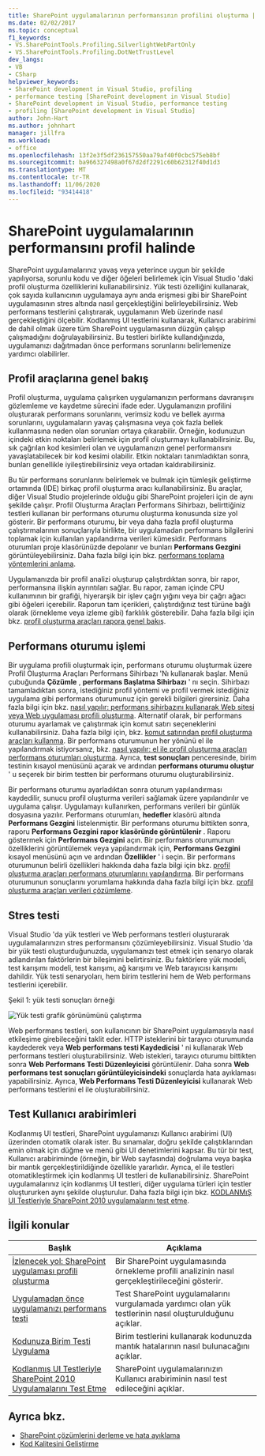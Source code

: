 ```yaml
---
title: SharePoint uygulamalarının performansının profilini oluşturma | Microsoft Docs
ms.date: 02/02/2017
ms.topic: conceptual
f1_keywords:
- VS.SharePointTools.Profiling.SilverlightWebPartOnly
- VS.SharePointTools.Profiling.DotNetTrustLevel
dev_langs:
- VB
- CSharp
helpviewer_keywords:
- SharePoint development in Visual Studio, profiling
- performance testing [SharePoint development in Visual Studio]
- SharePoint development in Visual Studio, performance testing
- profiling [SharePoint development in Visual Studio]
author: John-Hart
ms.author: johnhart
manager: jillfra
ms.workload:
- office
ms.openlocfilehash: 13f2e3f5df236157550aa79af40f0cbc575eb8bf
ms.sourcegitcommit: ba966327498a0f67d2df2291c60b62312f40d1d3
ms.translationtype: MT
ms.contentlocale: tr-TR
ms.lasthandoff: 11/06/2020
ms.locfileid: "93414418"
---
```

# <a name="profile-the-performance-of-sharepoint-applications"></a>SharePoint uygulamalarının performansını profil halinde

SharePoint uygulamalarınız yavaş veya yeterince uygun bir şekilde yapılıyorsa, sorunlu kodu ve diğer öğeleri belirlemek için Visual Studio 'daki profil oluşturma özelliklerini kullanabilirsiniz. Yük testi özelliğini kullanarak, çok sayıda kullanıcının uygulamaya aynı anda erişmesi gibi bir SharePoint uygulamasının stres altında nasıl gerçekleştiğini belirleyebilirsiniz. Web performans testlerini çalıştırarak, uygulamanın Web üzerinde nasıl gerçekleştiğini ölçebilir. Kodlanmış UI testlerini kullanarak, Kullanıcı arabirimi de dahil olmak üzere tüm SharePoint uygulamasının düzgün çalışıp çalışmadığını doğrulayabilirsiniz. Bu testleri birlikte kullandığınızda, uygulamanızı dağıtmadan önce performans sorunlarını belirlemenize yardımcı olabilirler.

## <a name="profile-tools-overview"></a>Profil araçlarına genel bakış

Profil oluşturma, uygulama çalışırken uygulamanızın performans davranışını gözlemleme ve kaydetme sürecini ifade eder. Uygulamanızın profilini oluşturarak performans sorunlarını, verimsiz kodu ve bellek ayırma sorunlarını, uygulamaların yavaş çalışmasına veya çok fazla bellek kullanmasına neden olan sorunları ortaya çıkarabilir. Örneğin, kodunuzun içindeki etkin noktaları belirlemek için profil oluşturmayı kullanabilirsiniz. Bu, sık çağrılan kod kesimleri olan ve uygulamanızın genel performansını yavaşlatabilecek bir kod kesimi olabilir. Etkin noktaları tanımladıktan sonra, bunları genellikle iyileştirebilirsiniz veya ortadan kaldırabilirsiniz.

Bu tür performans sorunlarını belirlemek ve bulmak için tümleşik geliştirme ortamında (IDE) birkaç profil oluşturma aracı kullanabilirsiniz. Bu araçlar, diğer Visual Studio projelerinde olduğu gibi SharePoint projeleri için de aynı şekilde çalışır. Profil Oluşturma Araçları Performans Sihirbazı, belirttiğiniz testleri kullanan bir performans oturumu oluşturma konusunda size yol gösterir. Bir performans oturumu, bir veya daha fazla profil oluşturma çalıştırmalarının sonuçlarıyla birlikte, bir uygulamadan performans bilgilerini toplamak için kullanılan yapılandırma verileri kümesidir. Performans oturumları proje klasörünüzde depolanır ve bunları **Performans Gezgini** görüntüleyebilirsiniz. Daha fazla bilgi için bkz. [performans toplama yöntemlerini anlama](../profiling/understanding-performance-collection-methods.md).

Uygulamanızda bir profil analizi oluşturup çalıştırdıktan sonra, bir rapor, performansına ilişkin ayrıntıları sağlar. Bu rapor, zaman içinde CPU kullanımının bir grafiği, hiyerarşik bir işlev çağrı yığını veya bir çağrı ağacı gibi öğeleri içerebilir. Raporun tam içerikleri, çalıştırdığınız test türüne bağlı olarak (örnekleme veya izleme gibi) farklılık gösterebilir. Daha fazla bilgi için bkz. [profil oluşturma araçları rapora genel bakış](../profiling/performance-report-overview.md).

## <a name="performance-session-process"></a>Performans oturumu işlemi

Bir uygulama profili oluşturmak için, performans oturumu oluşturmak üzere Profil Oluşturma Araçları Performans Sihirbazı 'Nı kullanarak başlar. Menü çubuğunda **Çözümle** , **performans Başlatma Sihirbazı** ' nı seçin. Sihirbazı tamamladıktan sonra, istediğiniz profil yöntemi ve profil vermek istediğiniz uygulama gibi performans oturumunuz için gerekli bilgileri girersiniz. Daha fazla bilgi için bkz. [nasıl yapılır: performans sihirbazını kullanarak Web sitesi veya Web uygulaması profili oluşturma](../profiling/how-to-collect-performance-data-for-a-web-site.md). Alternatif olarak, bir performans oturumu ayarlamak ve çalıştırmak için komut satırı seçeneklerini kullanabilirsiniz. Daha fazla bilgi için, bkz. [komut satırından profil oluşturma araçları kullanma](../profiling/using-the-profiling-tools-from-the-command-line.md). Bir performans oturumunun her yönünü el ile yapılandırmak istiyorsanız, bkz. [nasıl yapılır: el ile profil oluşturma araçları performans oturumları oluşturma](../profiling/how-to-manually-create-performance-sessions.md). Ayrıca, **test sonuçları** penceresinde, birim testinin kısayol menüsünü açarak ve ardından **performans oturumu oluştur** ' u seçerek bir birim testten bir performans oturumu oluşturabilirsiniz.

Bir performans oturumu ayarladıktan sonra oturum yapılandırması kaydedilir, sunucu profil oluşturma verileri sağlamak üzere yapılandırılır ve uygulama çalışır. Uygulamayı kullanırken, performans verileri bir günlük dosyasına yazılır. Performans oturumları, **hedefler** klasörü altında **Performans Gezgini** listelenmiştir. Bir performans oturumu bittikten sonra, raporu **Performans Gezgini** **rapor klasöründe görüntülenir** . Raporu göstermek için **Performans Gezgini** açın. Bir performans oturumunun özelliklerini görüntülemek veya yapılandırmak için, **Performans Gezgini** kısayol menüsünü açın ve ardından **Özellikler** ' i seçin. Bir performans oturumunun belirli özellikleri hakkında daha fazla bilgi için bkz. [profil oluşturma araçları performans oturumlarını yapılandırma](../profiling/configuring-performance-sessions.md). Bir performans oturumunun sonuçlarını yorumlama hakkında daha fazla bilgi için bkz. [profil oluşturma araçları verileri çözümleme](../profiling/analyzing-performance-tools-data.md).

## <a name="stress-test"></a>Stres testi

Visual Studio 'da yük testleri ve Web performans testleri oluşturarak uygulamalarınızın stres performansını çözümleyebilirsiniz. Visual Studio 'da bir yük testi oluşturduğunuzda, uygulamanızı test etmek için senaryo olarak adlandırılan faktörlerin bir bileşimini belirtirsiniz. Bu faktörlere yük modeli, test karışımı modeli, test karışımı, ağ karışımı ve Web tarayıcısı karışımı dahildir. Yük testi senaryoları, hem birim testlerini hem de Web performans testlerini içerebilir.

Şekil 1: yük testi sonuçları örneği

![Yük testi grafik görünümünü çalıştırma](../sharepoint/media/load-webgraphs.png "Yük testi grafik görünümünü çalıştırma")

Web performans testleri, son kullanıcının bir SharePoint uygulamasıyla nasıl etkileşime girebileceğini taklit eder. HTTP isteklerini bir tarayıcı oturumunda kaydederek veya **Web performans testi Kaydedicisi** ' ni kullanarak Web performans testleri oluşturabilirsiniz. Web istekleri, tarayıcı oturumu bittikten sonra **Web Performans Testi Düzenleyicisi** görüntülenir. Daha sonra **Web performans test sonuçları görüntüleyicisindeki** sonuçlarda hata ayıklaması yapabilirsiniz. Ayrıca, **Web Performans Testi Düzenleyicisi** kullanarak Web performans testlerini el ile oluşturabilirsiniz.

## <a name="test-user-interfaces"></a>Test Kullanıcı arabirimleri

Kodlanmış UI testleri, SharePoint uygulamanızı Kullanıcı arabirimi (UI) üzerinden otomatik olarak ister. Bu sınamalar, doğru şekilde çalıştıklarından emin olmak için düğme ve menü gibi UI denetimlerini kapsar. Bu tür bir test, Kullanıcı arabiriminde (örneğin, bir Web sayfasında) doğrulama veya başka bir mantık gerçekleştirildiğinde özellikle yararlıdır. Ayrıca, el ile testleri otomatikleştirmek için kodlanmış UI testleri de kullanabilirsiniz. SharePoint uygulamalarınız için kodlanmış UI testleri, diğer uygulama türleri için testler oluştururken aynı şekilde oluşturulur. Daha fazla bilgi için bkz. [KODLANMıŞ UI Testleriyle SharePoint 2010 uygulamalarını test etme](/previous-versions/visualstudio/visual-studio-2015/test/testing-sharepoint-2010-applications-with-coded-ui-tests?preserve-view=true&view=vs-2015).

## <a name="related-topics"></a>İlgili konular

|Başlık|Açıklama|
|-----------|-----------------|
|[İzlenecek yol: SharePoint uygulaması profili oluşturma](../sharepoint/walkthrough-profiling-a-sharepoint-application.md)|Bir SharePoint uygulamasında örnekleme profili analizinin nasıl gerçekleştirileceğini gösterir.|
|[Uygulamadan önce uygulamanızı performans testi](/azure/devops/test/load-test/run-performance-tests-app-before-release?view=vsts&preserve-view=true)|Test SharePoint uygulamalarını vurgulamada yardımcı olan yük testlerinin nasıl oluşturulduğunu açıklar.|
|[Kodunuza Birim Testi Uygulama](../test/unit-test-your-code.md)|Birim testlerini kullanarak kodunuzda mantık hatalarının nasıl bulunacağını açıklar.|
|[Kodlanmış UI Testleriyle SharePoint 2010 Uygulamalarını Test Etme](/previous-versions/visualstudio/visual-studio-2015/test/testing-sharepoint-2010-applications-with-coded-ui-tests?preserve-view=true&view=vs-2015)|SharePoint uygulamalarınızın Kullanıcı arabiriminin nasıl test edileceğini açıklar.|

## <a name="see-also"></a>Ayrıca bkz.

- [SharePoint çözümlerini derleme ve hata ayıklama](../sharepoint/building-and-debugging-sharepoint-solutions.md)
- [Kod Kalitesini Geliştirme](../test/improve-code-quality.md)